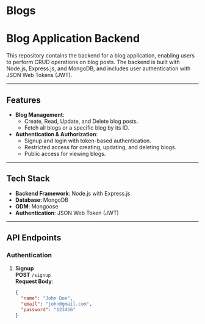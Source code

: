 # Blogs
# Blog Application Backend

This repository contains the backend for a blog application, enabling users to perform CRUD operations on blog posts. The backend is built with Node.js, Express.js, and MongoDB, and includes user authentication with JSON Web Tokens (JWT).

---

## Features

- **Blog Management**:
  - Create, Read, Update, and Delete blog posts.
  - Fetch all blogs or a specific blog by its ID.
- **Authentication & Authorization**:
  - Signup and login with token-based authentication.
  - Restricted access for creating, updating, and deleting blogs.
  - Public access for viewing blogs.

---

## Tech Stack

- **Backend Framework**: Node.js with Express.js
- **Database**: MongoDB
- **ODM**: Mongoose
- **Authentication**: JSON Web Token (JWT)

---

## API Endpoints

### **Authentication**
1. **Signup**  
   **POST** `/signup`  
   **Request Body**:
   ```json
   {
     "name": "John Doe",
     "email": "john@gmail.com",
     "password": "123456"
   }
